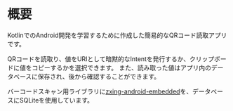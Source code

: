# 概要
KotlinでのAndroid開発を学習するために作成した簡易的なQRコード読取アプリです。

QRコードを読取り、値をURIとして暗黙的なIntentを発行するか、クリップボードに値をコピーするかを選択できます。
また、読み取った値はアプリ内のデータベースに保存され、後から確認することができます。

バーコードスキャン用ライブラリに[zxing-android-embedded](https://github.com/journeyapps/zxing-android-embedded)を、データベースにSQLiteを使用しています。